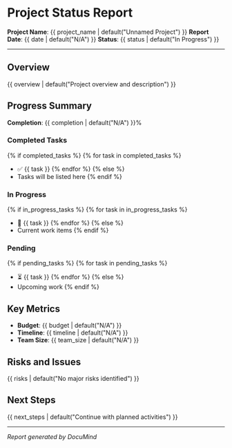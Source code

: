 # Project Status Report

**Project Name**: {{ project_name | default("Unnamed Project") }}
**Report Date**: {{ date | default("N/A") }}
**Status**: {{ status | default("In Progress") }}

---

## Overview

{{ overview | default("Project overview and description") }}

## Progress Summary

**Completion**: {{ completion | default("N/A") }}%

### Completed Tasks
{% if completed_tasks %}
{% for task in completed_tasks %}
- ✅ {{ task }}
{% endfor %}
{% else %}
- Tasks will be listed here
{% endif %}

### In Progress
{% if in_progress_tasks %}
{% for task in in_progress_tasks %}
- 🔄 {{ task }}
{% endfor %}
{% else %}
- Current work items
{% endif %}

### Pending
{% if pending_tasks %}
{% for task in pending_tasks %}
- ⏳ {{ task }}
{% endfor %}
{% else %}
- Upcoming work
{% endif %}

## Key Metrics

- **Budget**: {{ budget | default("N/A") }}
- **Timeline**: {{ timeline | default("N/A") }}
- **Team Size**: {{ team_size | default("N/A") }}

## Risks and Issues

{{ risks | default("No major risks identified") }}

## Next Steps

{{ next_steps | default("Continue with planned activities") }}

---

*Report generated by DocuMind*
